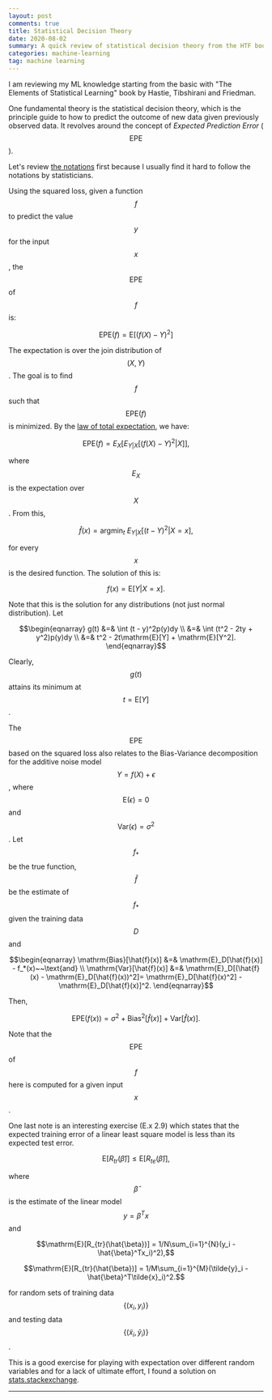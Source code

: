 ```yaml
---
layout: post
comments: true
title: Statistical Decision Theory
date: 2020-08-02
summary: A quick review of statistical decision theory from the HTF book.
categories: machine-learning
tag: machine learning
---
```


I am reviewing my ML knowledge starting from the basic with "The Elements of Statistical Learning" 
book by Hastie, Tibshirani and Friedman.

One fundamental theory is the statistical decision theory, which is the principle guide to how to
predict the outcome of new data given previously observed data. It revolves around the concept of
*Expected Prediction Error* ($$\mathrm{EPE}$$).

Let's review [the notations](https://en.wikipedia.org/wiki/Notation_in_probability_and_statistics) 
first because I usually find it hard to follow the notations by statisticians.

Using the squared loss, given a function $$f$$ to predict the value $$y$$ for the input $$x$$,
the $$\mathrm{EPE}$$ of $$f$$ is:

$$\mathrm{EPE}(f) = \mathrm{E}[(f(X) - Y)^2]$$

The expectation is over the join distribution of $$(X, Y)$$. The goal is to find $$f$$ such that
$$\mathrm{EPE}(f)$$ is minimized. By the [law of total expectation](https://en.wikipedia.org/wiki/Law_of_total_expectation),
we have:

$$\mathrm{EPE}(f) = E_X[E_{Y|X}[(f(X) - Y)^2|X]],$$

where $$E_X$$ is the expectation over $$X$$. From this, 

$$\hat{f}(x) = \mathrm{argmin}_{t}~E_{Y|X}[(t - Y)^2|X=x],$$

for every $$x$$ is the desired function. The solution of this is:

$$f(x) = \mathrm{E}[Y|X=x].$$

Note that this is the solution for any distributions (not just normal distribution). Let

$$\begin{eqnarray}
g(t) &=& \int (t - y)^2p(y)dy \\
&=& \int (t^2 - 2ty + y^2)p(y)dy \\
&=& t^2 - 2t\mathrm{E}[Y] + \mathrm{E}[Y^2].
\end{eqnarray}$$

Clearly, $$g(t)$$ attains its minimum at $$t = \mathrm{E}[Y]$$.

The $$\mathrm{EPE}$$ based on the squared loss also relates to the Bias-Variance decomposition
for the additive noise model $$Y = f(X) + \epsilon$$, where $$\mathrm{E}(\epsilon) = 0$$ and
$$\mathrm{Var}(\epsilon) = \sigma^2$$.
Let $$f_*$$ be the true function, $$\hat{f}$$ be the estimate of $$f_*$$
given the training data $$D$$ and

$$\begin{eqnarray}
\mathrm{Bias}[\hat{f}(x)] &=& \mathrm{E}_D[\hat{f}(x)] - f_*(x)~~\text{and} \\
\mathrm{Var}[\hat{f}(x)] &=& \mathrm{E}_D[(\hat{f}(x) - \mathrm{E}_D[\hat{f}(x))^2]= \mathrm{E}_D[\hat{f}(x)^2] - \mathrm{E}_D[\hat{f}(x)]^2.
\end{eqnarray}$$

Then,

$$\mathrm{EPE}(f(x)) = \sigma^2 + \mathrm{Bias}^2[\hat{f}(x)] + \mathrm{Var}[\hat{f}(x)].$$

Note that the $$\mathrm{EPE}$$ of $$f$$ here is computed for a given input $$x$$.

One last note is an interesting exercise (E.x 2.9) which states that the expected training error of
a linear least square model is less than its expected test error.

$$\mathrm{E}[R_{tr}(\hat{\beta})] \leq \mathrm{E}[R_{te}(\hat{\beta})],$$

where $$\hat{\beta}$$ is the estimate of the linear model $$y = \beta^Tx$$ and

$$\mathrm{E}[R_{tr}(\hat{\beta})] = 1/N\sum_{i=1}^{N}(y_i - \hat{\beta}^Tx_i)^2),$$

$$\mathrm{E}[R_{tr}(\hat{\beta})] = 1/M\sum_{i=1}^{M}(\tilde{y}_i - \hat{\beta}^T\tilde{x}_i)^2.$$

for random sets of training data $$\{(x_i,y_i)\}$$ and testing data $$\{(\tilde{x}_i, \tilde{y}_i)\}$$.

This is a good exercise for playing with expectation over different random variables and for a lack
of ultimate effort, I found a solution on [stats.stackexchange](https://stats.stackexchange.com/questions/310687/prove-that-the-expected-mse-is-smaller-in-training-than-in-test).

---
[^1]: **Disclaimer**: This material is for informational purposes only, and should not be construed as legal advice or opinion.  For actual legal advice, you should consult with professional legal services.
[^2]: This list of privileges are derived from the four freedoms of "The Free Software Definition" published by the GNU project <https://www.gnu.org/philosophy/free-sw.en.html>.
[^3]: Using a different name from "Pixyll" for your derivate work helps avoid misdirected questions from people who are using your version.  It's similar to using version numbers to discrimate the revisions of software when troubleshooting issues.
